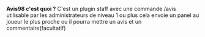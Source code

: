 
**Avis98 c'est quoi ?** C'est un plugin staff avec une commande /avis utilisable par les administrateurs de niveau 1 ou plus cela envoie un panel au joueur le plus proche ou il pourra mettre un avis et un commentaire(facultatif)
